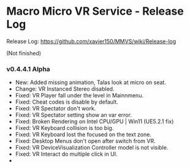# Macro Micro VR Service - Release Log
Release Log: https://github.com/xavier150/MMVS/wiki/Release-log

(Not finished)
###  v0.4.4.1 Alpha

- New: Added missing animation, Talas look at micro on seat.
- Change: VR Instanced Stereo disabled.
- Fixed: VR Player fall under the level in Mainnmenu.
- Fixed: Cheat codes is disable by default.
- Fixed: VR Spectator don't work.
- Fixed: VR Spectator setting show an var error.
- Fixed: Broken Rendering on Intel CPU/GPU | Win11 (UE5.2.1 fix)
- Fixed: VR Keyboard collision is too big.
- Fixed: VR Keyboard lost the focused on the text zone.
- Fixed: Desktop Menus don't open after switch from VR.
- Fixed: VR DeviceVisualization Controller model is not visible.
- Fixed: VR Interact do multiple click in UI.
- 

